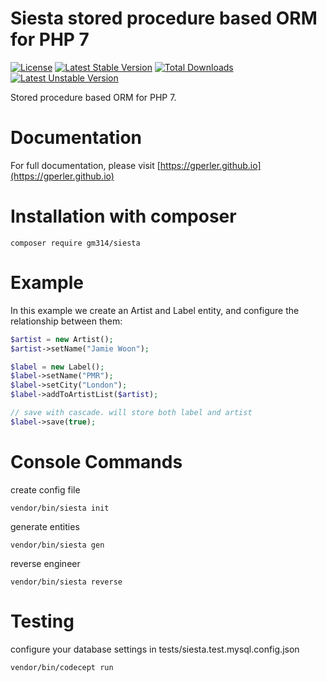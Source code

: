 # Siesta stored procedure based ORM for PHP 7

[![License](https://poser.pugx.org/gm314/siesta/license)](https://packagist.org/packages/gm314/siesta)
[![Latest Stable Version](https://poser.pugx.org/gm314/siesta/v/stable)](https://packagist.org/packages/gm314/siesta)
[![Total Downloads](https://poser.pugx.org/gm314/siesta/downloads)](https://packagist.org/packages/gm314/siesta)
[![Latest Unstable Version](https://poser.pugx.org/gm314/siesta/v/unstable)](https://packagist.org/packages/gm314/siesta)

Stored procedure based ORM for PHP 7.

# Documentation
For full documentation, please visit [https://gperler.github.io](https://gperler.github.io)

# Installation with composer

```
composer require gm314/siesta
```

# Example
In this example we create an Artist and Label entity, and configure the relationship between them:

```php
$artist = new Artist();
$artist->setName("Jamie Woon");

$label = new Label();
$label->setName("PMR");
$label->setCity("London");
$label->addToArtistList($artist);

// save with cascade. will store both label and artist
$label->save(true);
```

# Console Commands
create config file

```
vendor/bin/siesta init
```

generate entities

```
vendor/bin/siesta gen
```

reverse engineer

```
vendor/bin/siesta reverse
```

# Testing

configure your database settings in tests/siesta.test.mysql.config.json

```
vendor/bin/codecept run
```
